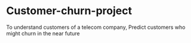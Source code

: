 # Customer-churn-project
To understand customers of a telecom company, Predict customers who might churn in the near future
